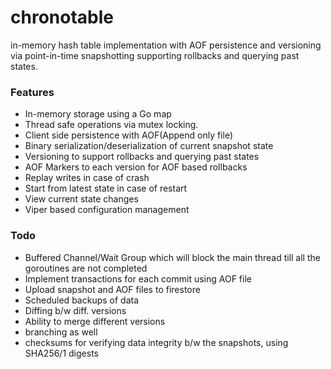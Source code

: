 # chronotable
in-memory hash table implementation with AOF persistence and versioning via point-in-time snapshotting supporting rollbacks and querying past states.

### Features
- In-memory storage using a Go map
- Thread safe operations via mutex locking.
- Client side persistence with AOF(Append only file)
- Binary serialization/deserialization of current snapshot state
- Versioning to support rollbacks and querying past states
- AOF Markers to each version for AOF based rollbacks
- Replay writes in case of crash
- Start from latest state in case of restart
- View current state changes
- Viper based configuration management 

### Todo
- Buffered Channel/Wait Group which will block the main thread till all the goroutines are not completed
- Implement transactions for each commit using AOF file
- Upload snapshot and AOF files to firestore
- Scheduled backups of data
- Diffing b/w diff. versions
- Ability to merge different versions
- branching as well
- checksums for verifying data integrity b/w the snapshots, using SHA256/1 digests

